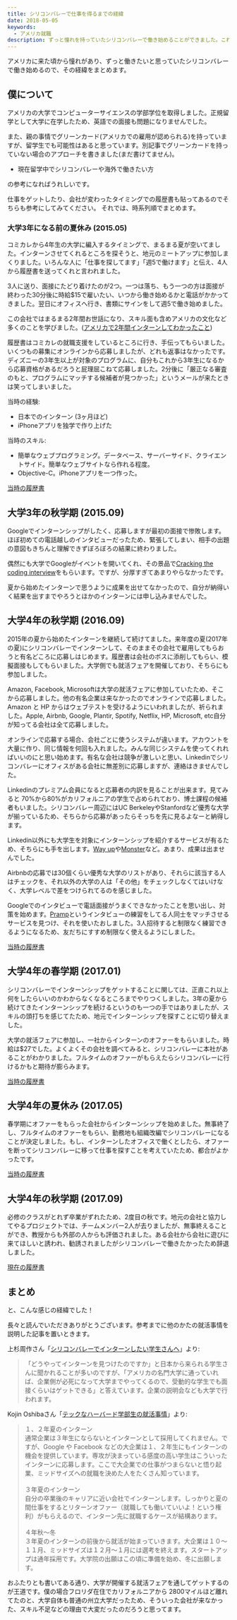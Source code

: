 ```yaml
---
title: シリコンバレーで仕事を得るまでの経緯
date: 2018-05-05
keywords:
  - アメリカ就職
description: ずっと憧れを持っていたシリコンバレーで働き始めることができました。これまでの経緯をまとめてみます。
---
```


アメリカに来た頃から憧れがあり、ずっと働きたいと思っていたシリコンバレーで働き始めるので、その経緯をまとめます。

## 僕について

アメリカの大学でコンピューターサイエンスの学部学位を取得しました。正規留学として大学に在学したため、英語での面接も問題になりませんでした。

また、親の事情でグリーンカード(アメリカでの雇用が認められる)を持っていますが、留学生でも可能性はあると思っています。別記事でグリーンカードを持っていない場合のアプローチを書きました(まだ書けてません)。

- 現在留学中でシリコンバレーや海外で働きたい方

の参考になればうれしいです。

仕事をゲットしたり、会社が変わったタイミングでの履歴書も貼ってあるのでそちらも参考にしてみてください。
それでは、時系列順でまとめます。

### 大学3年になる前の夏休み (2015.05)

コミカレから4年生の大学に編入するタイミングで、まるまる夏が空いてました。インターンさせてくれるところを探そうと、地元のミートアップに参加しまくりました。いろんな人に「仕事を探してます」「週5で働けます」と伝え、4人から履歴書を送ってくれと言われました。

3人に送り、面接にたどり着けたのが2つ。一つは落ち、もう一つの方は面接が終わった30分後に時給\$15で雇いたい、いつから働き始めるかと電話がかかってきました。翌日にオフィスへ行き、書類にサインをして週5で働き始めました。

この会社ではまるまる2年間お世話になり、スキル面も含めアメリカの文化など多くのことを学びました。([アメリカで2年間インターンしてわかったこと](/two-years-internship))

履歴書はコミカレの就職支援をしているところに行き、手伝ってもらいました。いくつもの募集にオンラインから応募しましたが、どれも返事はなかったです。ディズニーの3年生以上が対象のプログラムに、自分もこれから3年生になるから応募資格があるだろうと屁理屈こねて応募しました。2分後に「厳正なる審査のもと、プログラムにマッチする候補者が見つかった」というメールが来たときは笑ってしまいました。

当時の経験:

- 日本でのインターン (3ヶ月ほど)
- iPhoneアプリを独学で作り上げた

当時のスキル:

- 簡単なウェブプログラミング。データベース、サーバーサイド、クライエントサイド。簡単なウェブサイトなら作れる程度。
- Objective-C。iPhoneアプリを一つ作った。

[当時の履歴書](https://drive.google.com/file/d/1b4ilqeAvBFCqf3JSBA_iZ8SLdZ-2wDyf/view?usp=sharing)

## 大学3年の秋学期 (2015.09)

Googleでインターンシップがしたく、応募しますが最初の面接で惨敗します。ほぼ初めての電話越しのインタビューだったため、緊張してしまい、相手の出題の意図もきちんと理解できずぼろぼろの結果に終わりました。

偶然にも大学でGoogleがイベントを開いてくれ、その景品で[Cracking the coding interview](https://www.amazon.com/dp/0984782850)をもらいます。ですが、分厚すぎてあまりやらなかったです。

夏から始めたインターンで思うように成果を出せてなかったので、自分が納得いく結果を出すまでやろうとほかのインターンには申し込みませんでした。

## 大学4年の秋学期 (2016.09)

2015年の夏から始めたインターンを継続して続けてました。来年度の夏(2017年の夏)にシリコンバレーでインターンして、そのままその会社で雇用してもらおうと有名どころに応募しはじめます。履歴書は会社のボスに添削してもらい、模擬面接もしてもらいました。大学側でも就活フェアを開催しており、そちらにも参加しました。

Amazon, Facebook, Microsoftは大学の就活フェアに参加していたため、そこから応募しました。他の有名企業は来なかったのでオンラインで応募しました。Amazon と HP からはウェブテストを受けるようにいわれましたが、祈られました。Apple, Airbnb, Google, Plantir, Spotify, Netflix, HP, Microsoft, etc自分が知ってる会社は全て応募しました。

オンラインで応募する場合、会社ごとに使うシステムが違います。アカウントを大量に作り、同じ情報を何回も入れました。みんな同じシステムを使ってくれればいいのにと思い始めます。有名な会社は競争が激しいと思い、Linkedinでシリコンバレーにオフィスがある会社に無差別に応募しますが、連絡はきませんでした。

Linkedinのプレミアム会員になると応募者の内訳を見ることが出来ます。見てみると 70%から80%がカリフォルニアの学生で占められており、博士課程の候補者もいました。シリコンバレー周辺にはUC BerkeleyやStanfordなど優秀な大学が揃っているため、そちらから応募があったらそっちを先に見るよなーと納得します。

Linkedin以外にも大学生を対象にインターンシップを紹介するサービスが有るため、そちらにも手を出します。[Way up](https://www.wayup.com/)や[Monster](https://www.monster.com/)など。あまり、成果は出ませんでした。

Airbnbの応募では30個くらい優秀な大学のリストがあり、それらに該当する人はチェックを、それ以外の大学の人は「その他」をチェックしなくてはいけなく、大学レベルで差をつけられてるのを感じました。

Googleでのインタビューで電話面接がうまくできなかったことを思い出し、対策を始めます。[Pramp](https://pramp.com)というインタビューの練習をしてる人同士をマッチさせるサービスを見つけ、それを使いたおしました。3人招待すると制限なく練習できるようになるため、友だちにすすめ制限なく使えるようにしました。

[当時の履歴書](https://drive.google.com/file/d/1ipxa4_RzzmiO3hNlW64Gt1Mc9FmBeKD-/view?usp=sharing)

## 大学4年の春学期 (2017.01)

シリコンバレーでインターンシップをゲットすることに関しては、正直これ以上何をしたらいいのかわからなくなるところまでやりつくしました。3年の夏から続けてきたインターンシップを続けるというのも一つの手ではありましたが、スキルの頭打ちを感じてたため、地元でインターンシップを探すことに切り替えました。

大学の就活フェアに参加し、一社からインターンのオファーをもらいました。時給は\$27でした。よくよくその会社を調べてみると、シリコンバレーに本社があることがわかりました。フルタイムのオファーがもらえたらシリコンバレーに行けるかもと期待が膨らみます。

[当時の履歴書](https://drive.google.com/file/d/1Vk4fEzwj2VMLBRgO4oMn8vBrgO1ufwgm/view?usp=sharing)

## 大学4年の夏休み (2017.05)

春学期にオファーをもらった会社からインターンシップを始めました。無事終了し、フルタイムのオファーをもらい、勤務地も組織改編でシリコンバレーになることが決定しました。もし、インターンしたオフィスで働くとしたら、オファーを断ってシリコンバレーに移って仕事を探すことを考えていたため、都合がよかったです。

[当時の履歴書](https://drive.google.com/file/d/1Vk4fEzwj2VMLBRgO4oMn8vBrgO1ufwgm/view?usp=sharing)

## 大学4年の秋学期 (2017.09)

必修のクラスがとれず卒業がずれたため、2度目の秋です。地元の会社と協力してやるプロジェクトでは、チームメンバー2人が去りましたが、無事終えることができ、教授からも外部の人からも評価されました。ある会社から会社に遊びに来てほしいと誘われ、勧誘されましたがシリコンバレーで働きたかったため辞退しました。

[現在の履歴書](https://drive.google.com/file/d/1biDJK4kSxk9w9hvg9xt3woG4VUkei2M0/view?usp=sharing)

## まとめ

と、こんな感じの経緯でした！

長々と読んでいただきありがとうございます。参考までに他のかたの就活事情を説明した記事を置いときます。

上杉周作さん「[シリコンバレーでインターンしたい学生さんへ](https://chibicode.com/jp/jp-sv-internship/)」より:

> 「どうやってインターンを見つけたのですか」と日本から来られる学生さんに聞かれることが多いのですが、「アメリカの名門大学に通っていれば、企業側が必死になって大学までやってくるので、受動的な学生でも面接くらいはゲットできる」と答えています。企業の説明会なども大学で行われます。

Kojin Oshibaさん「[テックなハーバード学部生の就活事情](http://kojinoshiba.com/japanese/tech-harvard-undergrad/)」より:

> １、２年夏のインターン<br />
> 通常企業は３年生にならないとインターンとして採用してくれません。ですが、Google や Facebook などの大企業は１、２年生にもインターンの機会を提供しています。専攻が決まっている感度の高い学生はこういったインターンに応募します。ここで大企業での仕事がつまらないと悟り起業、ミッドサイズへの就職を決めた人をたくさん知っています。
> <br /><br />
> ３年夏のインターン<br />
> 自分の卒業後のキャリアに近い会社でインターンします。しっかりと夏の間仕事をするとリターンオファー（就職しても働いていいよ！という権利）がもらえるので、インターン先に就職するケースが結構あります。
> <br /><br />
> ４年秋〜冬<br />
> ３年夏のインターンの前後から就活が始まっていきます。大企業は１０〜１１月、ミッドサイズは１２月〜１月には選考を終えます。スタートアップは通年採用です。大学院の出願はこの頃に準備を始め、冬に出願します。

おふたりとも書いてある通り、大学が開催する就活フェアを通してゲットするのが王道です。僕の場合フロリダ在住でカリフォルニアから 2800マイルほど離れてたのと、大学自体も普通の州立大学だったため、そういった会社が来なかった、スキル不足などの理由で大変だったのだろうと思ってます。
